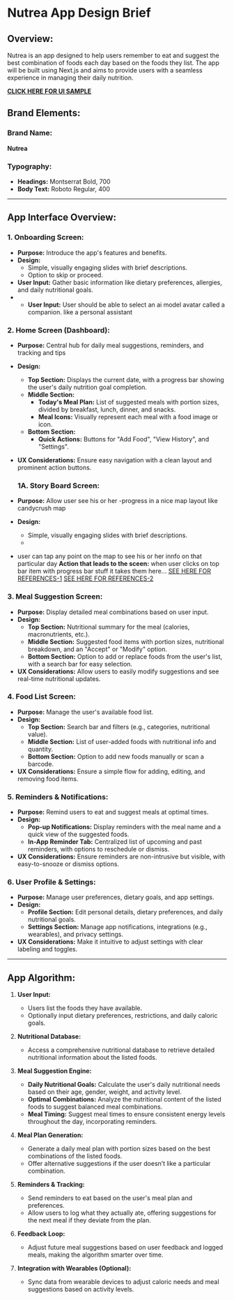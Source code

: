 
# Nutrea App Design Brief

## Overview:
Nutrea is an app designed to help users remember to eat and suggest the best combination of foods each day based on the foods they list. The app will be built using Next.js and aims to provide users with a seamless experience in managing their daily nutrition.

[**CLICK HERE FOR UI SAMPLE**](https://dribbble.com/shots/23547747-sandow-UI-Kit-AI-Fitness-Nutrition-App)

## Brand Elements:

### Brand Name:
**Nutrea**

### Typography:
- **Headings:** Montserrat Bold, 700
- **Body Text:** Roboto Regular, 400

---

## App Interface Overview:

### 1. Onboarding Screen:
- **Purpose:** Introduce the app's features and benefits.
- **Design:** 
  - Simple, visually engaging slides with brief descriptions.
  - Option to skip or proceed.
- **User Input:** Gather basic information like dietary preferences, allergies, and daily nutritional goals.
- - **User Input:** User should be able to select an ai model avatar called a companion. like a personal assistant
 


### 2. Home Screen (Dashboard):
- **Purpose:** Central hub for daily meal suggestions, reminders, and tracking and tips
- **Design:** 
  - **Top Section:** Displays the current date, with a progress bar showing the user's daily nutrition goal completion.
  - **Middle Section:** 
    - **Today's Meal Plan:** List of suggested meals with portion sizes, divided by breakfast, lunch, dinner, and snacks.
    - **Meal Icons:** Visually represent each meal with a food image or icon.
  - **Bottom Section:** 
    - **Quick Actions:** Buttons for "Add Food", "View History", and "Settings".
- **UX Considerations:** Ensure easy navigation with a clean layout and prominent action buttons.

  ### 1A. Story Board Screen:
- **Purpose:** Allow user see his or her -progress in a nice map layout like candycrush map
- **Design:** 
  - Simple, visually engaging slides with brief descriptions.
  - 
- user can tap any point on the map to see his or her innfo on that particular day
**Action that leads to the sceen:** when user clicks on top bar item with progress bar stuff it takes them here...
  [SEE HERE FOR REFERENCES-1](https://www.google.com/url?sa=i&url=https%3A%2F%2Fpageflows.com%2Fpost%2Fios%2Fcreating-an-account%2Fcandy-crush-saga%2F&psig=AOvVaw34jTqmoGsSnq8XAjQie7tP&ust=1726346403037000&source=images&cd=vfe&opi=89978449&ved=0CBQQjRxqFwoTCLizz9PjwIgDFQAAAAAdAAAAABAE)
[SEE HERE FOR REFERENCES-2](https://dribbble.com/shots/24846012-Grancarty-Grocery-Store-Mobile-App-UI-Kit)

### 3. Meal Suggestion Screen:
- **Purpose:** Display detailed meal combinations based on user input.
- **Design:**
  - **Top Section:** Nutritional summary for the meal (calories, macronutrients, etc.).
  - **Middle Section:** Suggested food items with portion sizes, nutritional breakdown, and an "Accept" or "Modify" option.
  - **Bottom Section:** Option to add or replace foods from the user's list, with a search bar for easy selection.
- **UX Considerations:** Allow users to easily modify suggestions and see real-time nutritional updates.

### 4. Food List Screen:
- **Purpose:** Manage the user's available food list.
- **Design:**
  - **Top Section:** Search bar and filters (e.g., categories, nutritional value).
  - **Middle Section:** List of user-added foods with nutritional info and quantity.
  - **Bottom Section:** Option to add new foods manually or scan a barcode.
- **UX Considerations:** Ensure a simple flow for adding, editing, and removing food items.

### 5. Reminders & Notifications:
- **Purpose:** Remind users to eat and suggest meals at optimal times.
- **Design:** 
  - **Pop-up Notifications:** Display reminders with the meal name and a quick view of the suggested foods.
  - **In-App Reminder Tab:** Centralized list of upcoming and past reminders, with options to reschedule or dismiss.
- **UX Considerations:** Ensure reminders are non-intrusive but visible, with easy-to-snooze or dismiss options.

### 6. User Profile & Settings:
- **Purpose:** Manage user preferences, dietary goals, and app settings.
- **Design:** 
  - **Profile Section:** Edit personal details, dietary preferences, and daily nutritional goals.
  - **Settings Section:** Manage app notifications, integrations (e.g., wearables), and privacy settings.
- **UX Considerations:** Make it intuitive to adjust settings with clear labeling and toggles.

---

## App Algorithm:

1. **User Input:**
   - Users list the foods they have available.
   - Optionally input dietary preferences, restrictions, and daily caloric goals.

2. **Nutritional Database:**
   - Access a comprehensive nutritional database to retrieve detailed nutritional information about the listed foods.

3. **Meal Suggestion Engine:**
   - **Daily Nutritional Goals:** Calculate the user's daily nutritional needs based on their age, gender, weight, and activity level.
   - **Optimal Combinations:** Analyze the nutritional content of the listed foods to suggest balanced meal combinations.
   - **Meal Timing:** Suggest meal times to ensure consistent energy levels throughout the day, incorporating reminders.

4. **Meal Plan Generation:**
   - Generate a daily meal plan with portion sizes based on the best combinations of the listed foods.
   - Offer alternative suggestions if the user doesn’t like a particular combination.

5. **Reminders & Tracking:**
   - Send reminders to eat based on the user's meal plan and preferences.
   - Allow users to log what they actually ate, offering suggestions for the next meal if they deviate from the plan.

6. **Feedback Loop:**
   - Adjust future meal suggestions based on user feedback and logged meals, making the algorithm smarter over time.

7. **Integration with Wearables (Optional):**
   - Sync data from wearable devices to adjust caloric needs and meal suggestions based on activity levels.

